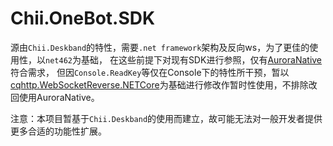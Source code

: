 # Chii.OneBot.SDK

源由`Chii.Deskband`的特性，需要`.net framework`架构及反向ws，为了更佳的使用性，以`net462`为基础，
在这些前提下对现有SDK进行参照，仅有[AuroraNative](https://github.com/timi137137/AuroraNative)符合需求，
但因`Console.ReadKey`等仅在Console下的特性所干预，暂以[cqhttp.WebSocketReverse.NETCore](https://github.com/cqbef/cqhttp.WebSocketReverse.NETCore)为基础进行修改作暂时性使用，不排除改回使用AuroraNative。

注意：本项目暂基于`Chii.Deskband`的使用而建立，故可能无法对一般开发者提供更多合适的功能性扩展。